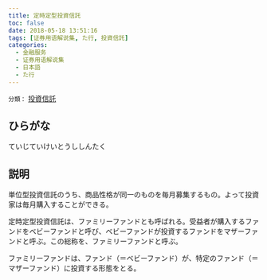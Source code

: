 ```yaml
---
title: 定時定型投資信託
toc: false
date: 2018-05-18 13:51:16
tags: [证券用语解说集, た行, 投資信託]
categories:
  - 金融服务
  - 证券用语解说集
  - 日本語
  - た行
---
```


`分類：` [投資信託](/tags/投資信託/)

## ひらがな

ていじていけいとうししんたく

## 説明

単位型投資信託のうち、商品性格が同一のものを毎月募集するもの。よって投資家は毎月購入することができる。

定時定型投資信託は、ファミリーファンドとも呼ばれる。受益者が購入するファンドをベビーファンドと呼び、ベビーファンドが投資するファンドをマザーファンドと呼ぶ。この総称を、ファミリーファンドと呼ぶ。

ファミリーファンドは、ファンド（＝ベビーファンド）が、特定のファンド（＝マザーファンド）に投資する形態をとる。
